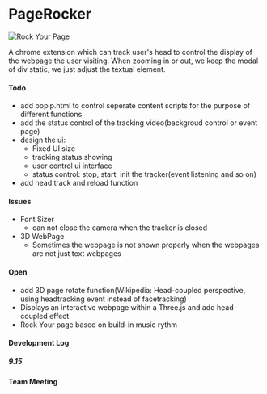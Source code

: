 PageRocker
==========

![Rock Your Page](http://ww3.sinaimg.cn/large/6a1456b2gw1e8u23fxfjjj206y091wfa.jpg)

A chrome extension which can track user's head to control the display of the webpage the user visiting. When zooming in or out, we keep the modal of div static, we just adjust the textual element.

#### Todo
* add popip.html to control seperate content scripts for the purpose of different functions
* add the status control of the tracking video(backgroud control or event page)
* design the ui: 
    * Fixed UI size
    * tracking status showing
    * user control ui interface
    * status control: stop, start, init the tracker(event listening and so on)
* add head track and reload function

#### Issues
* Font Sizer
    * can not close the camera when the tracker is closed
* 3D WebPage
    * Sometimes the webpage is not shown properly when the webpages are not just text webpages



#### Open
* add 3D page rotate function(Wikipedia: Head-coupled perspective, using headtracking event instead of facetracking)
* Displays an interactive webpage within a Three.js and add head-coupled effect.
* Rock Your page based on build-in music rythm

#### Development Log

##### 9.15

#### Team Meeting
